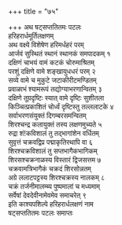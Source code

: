 +++
title = "७५"

+++
अथ षट्सप्ततितमः पटलः  
हरिहरार्धमूर्तिलक्षणम्  
अथ वक्ष्ये विशेषेण हरिमर्धहरं परम्  
आर्जवं सुस्थितं स्थानं स्थानकं समपादकम् १  
दक्षिणं चाभयं वामं कटकं चोरुमाश्रितम्  
परशुं दक्षिणे वामे शङ्खायुधधरं परम् २  
सव्ये वामे च मुकुटे जटाकीरीटमण्डितम्  
प्रवाळाभं श्यामरूपं तद्योग्याभरणान्वितम् ३  
दक्षिणे तूग्रदृष्टिः स्यात् वामे दृष्टिः सुशीतला  
किञ्चित्प्रकाशितं चोर्ध्वं दृष्टिस्तु तल्ललाटके ४  
सर्वाभरणसंयुक्तं दिगम्बरसमन्वितम्  
शिरश्चन्द्र कलायुक्तं तस्य लक्षणमुच्यते ५  
रुद्रा शं\!कविशालं तु तद्भागांशेन वर्धितम्  
सुवृत्तं चक्रवद्विप्र पद्माकृतिरथापि वा ६  
शिरश्चक्रविशालं तु सप्तभागैकभागिकम्  
शिरसश्चक्रनाळस्य विस्तारं द्विजसत्तम ७  
चक्रवामत्रिभागैकं चक्रदं शिरसोन्नतम्  
अग्रे ललाटपट्टस्य शिरश्चक्रस्य नालकम् ८  
चक्रं तर्जनीमालम्ब्य पुष्पमालां च मध्यमाम्  
सर्वेषां देवदेवीनामेवमेव समाचरेत् ९  
इति काश्यपशिल्पे हरिहरार्धलक्षणं नाम   
षट्सप्ततितमः पटलः समाप्तः  
   
